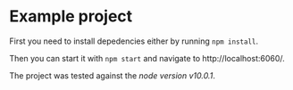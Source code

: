 # Example project

First you need to install depedencies either by running `npm install`.

Then you can start it with `npm start` and navigate to http://localhost:6060/.

The project was tested against the _node version v10.0.1_. 